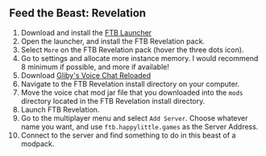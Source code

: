 ## Feed the Beast: Revelation

1. Download and install the [FTB Launcher](https://www.feed-the-beast.com/)
2. Open the launcher, and install the FTB Revelation pack.
3. Select `More` on the FTB Revelation pack (hover the three dots icon).
4. Go to settings and allocate more instance memory. I would recommend 8 minimum if possible, and more if available!
5. Download [Gliby's Voice Chat Reloaded](https://www.curseforge.com/minecraft/mc-mods/glibys-voice-chat-reloaded/files/3096282)
6. Navigate to the FTB Revelation install directory on your computer.
7. Move the voice chat mod jar file that you downloaded into the `mods` directory located in the FTB Revelation install directory.
8. Launch FTB Revelation.
9. Go to the multiplayer menu and select `Add Server`. Choose whatever name you want, and use `ftb.happylittle.games` as the Server Address.
10. Connect to the server and find something to do in this beast of a modpack.
